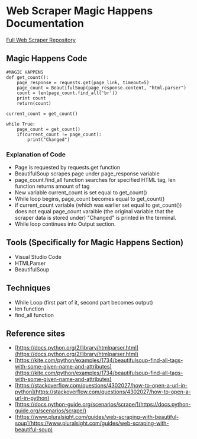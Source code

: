 # Web Scraper Magic Happens Documentation
[Full Web Scraper Repository](https://github.com/wulfshadow/2020-Group-Web-Scraper)

## Magic Happens Code
```
#MAGIC HAPPENS
def get_count():
    page_response = requests.get(page_link, timeout=5)
    page_count = BeautifulSoup(page_response.content, "html.parser")
    count = len(page_count.find_all('br'))
    print count
    return(count)

current_count = get_count()

while True:
    page_count = get_count()
    if(current_count != page_count):
        print("Changed")
```     
### Explanation of Code
- Page is requested by requests.get function
- BeautifulSoup scrapes page under page_response variable
- page_count.find_all function searches for specified HTML tag, len function returns amount of tag
- New variable current_count is set equal to get_count()
- While loop begins, page_count becomes equal to get_count()
- if current_count variable (which was earlier set equal to get_count()) does not equal page_count varaible (the original variable that the scraper data is stored under) "Changed" is printed in the terminal.
- While loop continues into Output section.

## Tools (Specifically for Magic Happens Section)
- Visual Studio Code
- HTMLParser
- BeautifulSoup

## Techniques
- While Loop (first part of it, second part becomes output)
- len function
- find_all function

## Reference sites
- [https://docs.python.org/2/library/htmlparser.html](https://docs.python.org/2/library/htmlparser.html)
- [https://kite.com/python/examples/1734/beautifulsoup-find-all-tags-with-some-given-name-and-attributes](https://kite.com/python/examples/1734/beautifulsoup-find-all-tags-with-some-given-name-and-attributes)
- [https://stackoverflow.com/questions/4302027/how-to-open-a-url-in-python](https://stackoverflow.com/questions/4302027/how-to-open-a-url-in-python)
- [https://docs.python-guide.org/scenarios/scrape/](https://docs.python-guide.org/scenarios/scrape/)
- [https://www.pluralsight.com/guides/web-scraping-with-beautiful-soup](https://www.pluralsight.com/guides/web-scraping-with-beautiful-soup)
